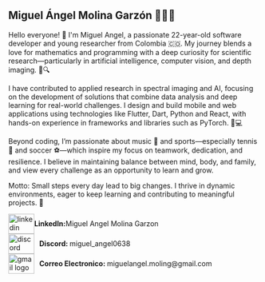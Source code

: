 ## Miguel Ángel Molina Garzón 👨🏽‍💻

Hello everyone! 👋 I'm Miguel Angel, a passionate 22-year-old software developer and young researcher from Colombia 🇨🇴. My journey blends a love for mathematics and programming with a deep curiosity for scientific research—particularly in artificial intelligence, computer vision, and depth imaging. 🤖🔍

I have contributed to applied research in spectral imaging and AI, focusing on the development of solutions that combine data analysis and deep learning for real-world challenges. I design and build mobile and web applications using technologies like Flutter, Dart, Python and React, with hands-on experience in frameworks and libraries such as PyTorch. 📱💻

Beyond coding, I’m passionate about music 🎵 and sports—especially tennis 🎾 and soccer ⚽—which inspire my focus on teamwork, dedication, and resilience. I believe in maintaining balance between mind, body, and family, and view every challenge as an opportunity to learn and grow.

Motto: Small steps every day lead to big changes.
I thrive in dynamic environments, eager to keep learning and contributing to meaningful projects. 🌟

<div align="left">
  
<div style="display: flex; align-items: center;">
    <a href="https://www.linkedin.com/in/miguelangelmolinagarzon">
      <img src="https://raw.githubusercontent.com/maurodesouza/profile-readme-generator/master/src/assets/icons/social/linkedin/default.svg" width="52" height="40" alt="linkedin logo" />
    </a> <strong> LinkedIn: </strong> Miguel Angel Molina Garzon</div>
  
  <div style="display: flex; align-items: center;">
    <a href="https://discord.com/">
      <img src="https://raw.githubusercontent.com/maurodesouza/profile-readme-generator/master/src/assets/icons/social/discord/default.svg" width="52" height="40" alt="discord logo" />
    </a>
    <span style="margin-left: 10px;"> <strong> Discord: </strong> miguel_angel0638 </span>
  </div>
  <div style="display: flex; align-items: center;">
    <a href="mailto:miguelangel.moling@gmail.com">
      <img src="https://raw.githubusercontent.com/maurodesouza/profile-readme-generator/master/src/assets/icons/social/gmail/default.svg" width="52" height="40" alt="gmail logo" />
    </a>
    <span style="margin-left: 10px;"> <strong> Correo Electronico: </strong> miguelangel.moling@gmail.com </span>
  </div>
  </div>
</div>



###
